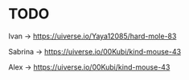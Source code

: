 # TODO

Ivan -> https://uiverse.io/Yaya12085/hard-mole-83

Sabrina -> https://uiverse.io/00Kubi/kind-mouse-43

Alex -> https://uiverse.io/00Kubi/kind-mouse-43
